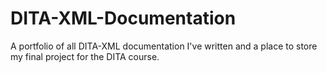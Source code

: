 # DITA-XML-Documentation
A portfolio of all DITA-XML documentation I've written and a place to store my final project for the DITA course.
